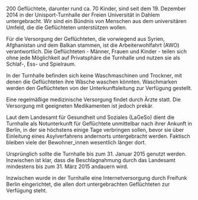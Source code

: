 200 Geflüchtete, darunter rund ca. 70 Kinder, sind seit dem 19. Dezember
2014 in der Unisport-Turnhalle der Freien Universität in Dahlem
untergebracht. Wir sind ein Bündnis von Menschen aus dem universitären
Umfeld, die die Geflüchteten unterstützen wollen.

Für die Versorgung der Geflüchteten, die vorwiegend aus Syrien, Afghanistan und dem Balkan stammen, ist die Arbeiterwohlfahrt (AWO) verantwortlich.
Die Geflüchteten - Männer, Frauen und Kinder - teilen sich ohne jede Möglichkeit auf Privatsphäre die Turnhalle und nutzen sie als Schlaf-, Ess- und Spielraum.

In der Turnhalle befinden sich keine Waschmaschinen und Trockner, mit denen die Geflüchteten ihre Wäsche waschen könnten. Waschmarken werden den Geflüchteten von der Unterkunftsleitung zur Verfügung gestellt.

Eine regelmäßige medizinische Versorgung findet durch Ärzte statt. Die Versorgung mit geeigneten Medikamenten ist jedoch prekär.

Laut dem Landesamt für Gesundheit und Soziales (LaGeSo) dient die Turnhalle als Notunterkunft für Geflüchtete unmittelbar nach ihrer Ankunft in Berlin, in der sie höchstens einige Tage verbringen sollen, bevor sie über Einleitung eines Asylverfahrens andernorts untergebracht werden. Faktisch bleiben viele der Bewohner_innen wesentlich länger dort.

Ursprünglich sollte die Turnhalle bis zum 31. Januar 2015 genutzt werden. Inzwischen ist klar, dass die Beschlagnahmung durch das Landesamt mindestens bis zum 31. März 2015 andauern wird.

Inzwischen wurde in der Turnhalle eine Internetversorgung durch Freifunk Berlin eingerichtet, die allen dort untergebrachten Geflüchteten zur Verfügung steht.

